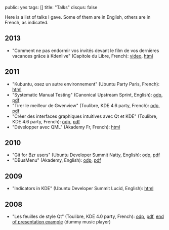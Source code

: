 public: yes
tags: []
title: "Talks"
disqus: false

Here is a list of talks I gave. Some of them are in English, others are
in French, as indicated.

## 2013

- "Comment ne pas endormir vos invités devant le film de vos dernières vacances grâce à Kdenlive" (Capitole du Libre, French):
  [video](http://2013.capitoledulibre.org/conferences/multimedia-bureautique/comment-ne-pas-endormir-vos-invites-devant-le-film-de-vos-dernieres-vacances-grace-a-kdenlive.html),
  [html](2013/toulibre-kdenlive/toulibre-kdenlive.html)

## 2011

- "Kubuntu, osez un autre environnement" (Ubuntu Party Paris, French):
  [html](2011/kubuntu_ubuntu-party-paris-novembre/kubuntu.html)
- "Systematic Manual Testing" (Canonical Upstream Sprint, English):
  [odp](2011/manual-testing_upstream-sprint/manual-testing.odp),
  [pdf](2011/manual-testing_upstream-sprint/manual-testing.pdf)
- "Tirer le meilleur de Gwenview" (Toulibre, KDE 4.6 party, French):
  [odp](2011/gwenview_toulibre-kde-4.6/gwenview.odp),
  [pdf](2011/gwenview_toulibre-kde-4.6/gwenview.pdf)
- "Créer des interfaces graphiques intuitives avec Qt et KDE" (Toulibre, KDE 4.6 party, French):
  [odp](2011/creation-interfaces-graphiques_toulibre-kde-4.6/creation-interfaces-graphiques.odp),
  [pdf](2011/creation-interfaces-graphiques_toulibre-kde-4.6/creation-interfaces-graphiques.pdf)
- "Développer avec QML" (Akademy Fr, French):
  [html](2011/developper-avec-qml_akademy-fr/developper-avec-qml.html)

## 2010

- "Git for Bzr users" (Ubuntu Developer Summit Natty, English):
  [odp](2010/git-for-bzr-users_uds-natty/git-for-bzr-users.odp),
  [pdf](2010/git-for-bzr-users_uds-natty/git-for-bzr-users.pdf)
- "DBusMenu" (Akademy, English):
  [odp](2010/dbusmenu_akademy-2010/dbusmenu.odp),
  [pdf](2010/dbusmenu_akademy-2010/dbusmenu.pdf)

## 2009

- "Indicators in KDE" (Ubuntu Developer Summit Lucid, English):
  [html](2009/indicate-qt_uds-lucid/indicate-qt.html)

## 2008

- "Les feuilles de style Qt" (Toulibre, KDE 4.0 party, French):
  [odp](2008/qtcss_toulibre-kde-4.0/qtcss.odp),
  [pdf](2008/qtcss_toulibre-kde-4.0/qtcss.pdf),
  [end of presentation example](2008/qtcss_toulibre-kde-4.0/musicplayer.tar.bz2) (dummy music player)

